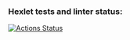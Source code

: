 ### Hexlet tests and linter status:
[![Actions Status](https://github.com/sutyrin/ansible-project-76/actions/workflows/hexlet-check.yml/badge.svg)](https://github.com/sutyrin/ansible-project-76/actions)